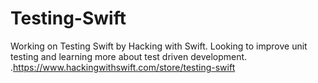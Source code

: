# Testing-Swift
Working on Testing Swift by Hacking with Swift. Looking to improve unit testing and learning more about test driven development.  .https://www.hackingwithswift.com/store/testing-swift
